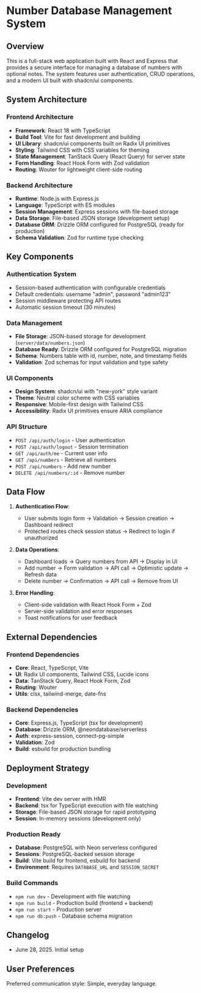 # Number Database Management System

## Overview

This is a full-stack web application built with React and Express that provides a secure interface for managing a database of numbers with optional notes. The system features user authentication, CRUD operations, and a modern UI built with shadcn/ui components.

## System Architecture

### Frontend Architecture
- **Framework**: React 18 with TypeScript
- **Build Tool**: Vite for fast development and building
- **UI Library**: shadcn/ui components built on Radix UI primitives
- **Styling**: Tailwind CSS with CSS variables for theming
- **State Management**: TanStack Query (React Query) for server state
- **Form Handling**: React Hook Form with Zod validation
- **Routing**: Wouter for lightweight client-side routing

### Backend Architecture
- **Runtime**: Node.js with Express.js
- **Language**: TypeScript with ES modules
- **Session Management**: Express sessions with file-based storage
- **Data Storage**: File-based JSON storage (development setup)
- **Database ORM**: Drizzle ORM configured for PostgreSQL (ready for production)
- **Schema Validation**: Zod for runtime type checking

## Key Components

### Authentication System
- Session-based authentication with configurable credentials
- Default credentials: username "admin", password "admin123"
- Session middleware protecting API routes
- Automatic session timeout (30 minutes)

### Data Management
- **File Storage**: JSON-based storage for development (`server/data/numbers.json`)
- **Database Ready**: Drizzle ORM configured for PostgreSQL migration
- **Schema**: Numbers table with id, number, note, and timestamp fields
- **Validation**: Zod schemas for input validation and type safety

### UI Components
- **Design System**: shadcn/ui with "new-york" style variant
- **Theme**: Neutral color scheme with CSS variables
- **Responsive**: Mobile-first design with Tailwind CSS
- **Accessibility**: Radix UI primitives ensure ARIA compliance

### API Structure
- `POST /api/auth/login` - User authentication
- `POST /api/auth/logout` - Session termination
- `GET /api/auth/me` - Current user info
- `GET /api/numbers` - Retrieve all numbers
- `POST /api/numbers` - Add new number
- `DELETE /api/numbers/:id` - Remove number

## Data Flow

1. **Authentication Flow**:
   - User submits login form → Validation → Session creation → Dashboard redirect
   - Protected routes check session status → Redirect to login if unauthorized

2. **Data Operations**:
   - Dashboard loads → Query numbers from API → Display in UI
   - Add number → Form validation → API call → Optimistic update → Refresh data
   - Delete number → Confirmation → API call → Remove from UI

3. **Error Handling**:
   - Client-side validation with React Hook Form + Zod
   - Server-side validation and error responses
   - Toast notifications for user feedback

## External Dependencies

### Frontend Dependencies
- **Core**: React, TypeScript, Vite
- **UI**: Radix UI components, Tailwind CSS, Lucide icons
- **Data**: TanStack Query, React Hook Form, Zod
- **Routing**: Wouter
- **Utils**: clsx, tailwind-merge, date-fns

### Backend Dependencies
- **Core**: Express.js, TypeScript (tsx for development)
- **Database**: Drizzle ORM, @neondatabase/serverless
- **Auth**: express-session, connect-pg-simple
- **Validation**: Zod
- **Build**: esbuild for production bundling

## Deployment Strategy

### Development
- **Frontend**: Vite dev server with HMR
- **Backend**: tsx for TypeScript execution with file watching
- **Storage**: File-based JSON storage for rapid prototyping
- **Session**: In-memory sessions (development only)

### Production Ready
- **Database**: PostgreSQL with Neon serverless configured
- **Sessions**: PostgreSQL-backed session storage
- **Build**: Vite build for frontend, esbuild for backend
- **Environment**: Requires `DATABASE_URL` and `SESSION_SECRET`

### Build Commands
- `npm run dev` - Development with file watching
- `npm run build` - Production build (frontend + backend)
- `npm run start` - Production server
- `npm run db:push` - Database schema migration

## Changelog
- June 28, 2025. Initial setup

## User Preferences

Preferred communication style: Simple, everyday language.